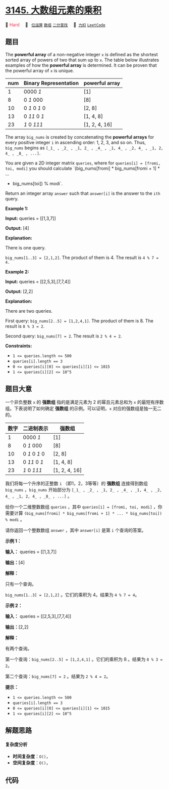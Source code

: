 # [3145. 大数组元素的乘积](https://2xiao.github.io/leetcode-js/problem/3145.html)

🔴 <font color=#ff334b>Hard</font>&emsp; 🔖&ensp; [`位运算`](/tag/bit-manipulation.md) [`数组`](/tag/array.md) [`二分查找`](/tag/binary-search.md)&emsp; 🔗&ensp;[`力扣`](https://leetcode.cn/problems/find-products-of-elements-of-big-array) [`LeetCode`](https://leetcode.com/problems/find-products-of-elements-of-big-array)

## 题目

The **powerful array** of a non-negative integer `x` is defined as the
shortest sorted array of powers of two that sum up to `x`. The table below
illustrates examples of how the **powerful array** is determined. It can be
proven that the powerful array of `x` is unique.

num | Binary Representation | powerful array  
---|---|---  
1 | 0000 _1_ | [1]  
8 | 0 _1_ 000 | [8]  
10 | 0 _1_ 0 _1_ 0 | [2, 8]  
13 | 0 _11_ 0 _1_ | [1, 4, 8]  
23 | _1_ 0 _111_ | [1, 2, 4, 16]  
  
The array `big_nums` is created by concatenating the **powerful arrays** for
every positive integer `i` in ascending order: 1, 2, 3, and so on. Thus,
`big_nums` begins as `[_1_ , _2_ , _1, 2_ , _4_ , _1, 4_ , _2, 4_ , _1, 2, 4_
, _8_ , ...]`.

You are given a 2D integer matrix `queries`, where for `queries[i] = [fromi,
toi, modi]` you should calculate `(big_nums[fromi] * big_nums[fromi + 1] * ...
* big_nums[toi]) % modi`.

Return an integer array `answer` such that `answer[i]` is the answer to the
`ith` query.



**Example 1:**

**Input:** queries = [[1,3,7]]

**Output:** [4]

**Explanation:**

There is one query.

`big_nums[1..3] = [2,1,2]`. The product of them is 4. The result is `4 % 7 =
4.`

**Example 2:**

**Input:** queries = [[2,5,3],[7,7,4]]

**Output:** [2,2]

**Explanation:**

There are two queries.

First query: `big_nums[2..5] = [1,2,4,1]`. The product of them is 8. The
result is `8 % 3 = 2`.

Second query: `big_nums[7] = 2`. The result is `2 % 4 = 2`.



**Constraints:**

  * `1 <= queries.length <= 500`
  * `queries[i].length == 3`
  * `0 <= queries[i][0] <= queries[i][1] <= 1015`
  * `1 <= queries[i][2] <= 10^5`


## 题目大意

一个非负整数 `x` 的 **强数组**  指的是满足元素为 2 的幂且元素总和为 `x` 的最短有序数组。下表说明了如何确定 **强数组**
的示例。可以证明，`x` 对应的强数组是独一无二的。

数字 | 二进制表示 | 强数组  
---|---|---  
1 | 0000 _1_ | [1]  
8 | 0 _1_ 000 | [8]  
10 | 0 _1_ 0 _1_ 0 | [2, 8]  
13 | 0 _11_ 0 _1_ | [1, 4, 8]  
23 | _1_ 0 _111_ | [1, 2, 4, 16]  
  


我们将每一个升序的正整数 `i` （即1，2，3等等）的 **强数组**  连接得到数组 `big_nums` ，`big_nums` 开始部分为
`[_1_ , _2_ , _1, 2_ , _4_ , _1, 4_ , _2, 4_ , _1, 2, 4_ , _8_ , ...]` 。

给你一个二维整数数组 `queries` ，其中 `queries[i] = [fromi, toi, modi]` ，你需要计算
`(big_nums[fromi] * big_nums[fromi + 1] * ... * big_nums[toi]) % modi` 。

请你返回一个整数数组 `answer` ，其中 `answer[i]` 是第 `i` 个查询的答案。



**示例 1：**

**输入：** queries = [[1,3,7]]

**输出：**[4]

**解释：**

只有一个查询。

`big_nums[1..3] = [2,1,2]` 。它们的乘积为 4。结果为 `4 % 7 = 4`。

**示例 2：**

**输入：** queries = [[2,5,3],[7,7,4]]

**输出：**[2,2]

**解释：**

有两个查询。

第一个查询：`big_nums[2..5] = [1,2,4,1]` 。它们的乘积为 8 。结果为  `8 % 3 = 2`。

第二个查询：`big_nums[7] = 2` 。结果为 `2 % 4 = 2`。



**提示：**

  * `1 <= queries.length <= 500`
  * `queries[i].length == 3`
  * `0 <= queries[i][0] <= queries[i][1] <= 1015`
  * `1 <= queries[i][2] <= 10^5`




## 解题思路

#### 复杂度分析

- **时间复杂度**：`O()`，
- **空间复杂度**：`O()`，

## 代码

```javascript

```